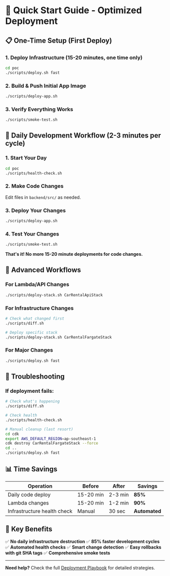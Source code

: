 # 🚀 Quick Start Guide - Optimized Deployment

## 📋 One-Time Setup (First Deploy)

### 1. Deploy Infrastructure (15-20 minutes, one time only)
```bash
cd poc
./scripts/deploy.sh fast
```

### 2. Build & Push Initial App Image
```bash
./scripts/deploy-app.sh
```

### 3. Verify Everything Works
```bash
./scripts/smoke-test.sh
```

## 🎯 Daily Development Workflow (2-3 minutes per cycle)

### 1. Start Your Day
```bash
cd poc
./scripts/health-check.sh
```

### 2. Make Code Changes
Edit files in `backend/src/` as needed.

### 3. Deploy Your Changes
```bash
./scripts/deploy-app.sh
```

### 4. Test Your Changes
```bash
./scripts/smoke-test.sh
```

**That's it! No more 15-20 minute deployments for code changes.**

## 🔧 Advanced Workflows

### For Lambda/API Changes
```bash
./scripts/deploy-stack.sh CarRentalApiStack
```

### For Infrastructure Changes  
```bash
# Check what changed first
./scripts/diff.sh

# Deploy specific stack
./scripts/deploy-stack.sh CarRentalFargateStack
```

### For Major Changes
```bash
./scripts/deploy.sh fast
```

## 🚨 Troubleshooting

### If deployment fails:
```bash
# Check what's happening
./scripts/diff.sh

# Check health
./scripts/health-check.sh

# Manual cleanup (last resort)
cd cdk
export AWS_DEFAULT_REGION=ap-southeast-1
cdk destroy CarRentalFargateStack --force
cd ..
./scripts/deploy.sh fast
```

## 📊 Time Savings

| Operation | Before | After | Savings |
|-----------|--------|-------|---------|
| Daily code deploy | 15-20 min | 2-3 min | **85%** |
| Lambda changes | 15-20 min | 1-2 min | **90%** |
| Infrastructure health check | Manual | 30 sec | **Automated** |

## 🎯 Key Benefits

✅ **No daily infrastructure destruction**
✅ **85% faster development cycles**  
✅ **Automated health checks**
✅ **Smart change detection**
✅ **Easy rollbacks with git SHA tags**
✅ **Comprehensive smoke tests**

---

**Need help?** Check the full [Deployment Playbook](docs/deployment-playbook.md) for detailed strategies.
